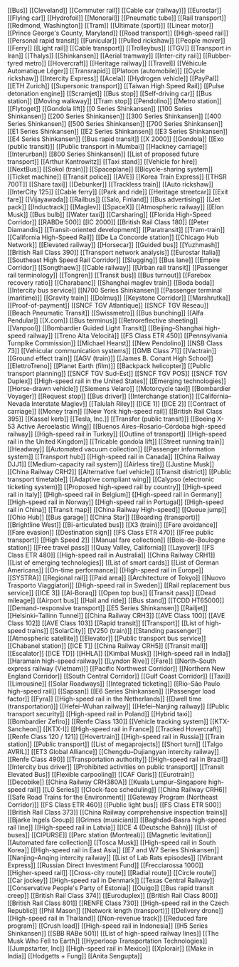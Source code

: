 [[Bus]]
[[Cleveland]]
[[Commuter rail]]
[[Cable car (railway)]]
[[Eurostar]]
[[Flying car]]
[[Hydrofoil]]
[[Monorail]]
[[Pneumatic tube]]
[[Rail transport]]
[[Redmond, Washington]]
[[Tram]]
[[Ultimate (sport)]]
[[Linear motor]]
[[Prince George's County, Maryland]]
[[Road transport]]
[[High-speed rail]]
[[Personal rapid transit]]
[[Funicular]]
[[Pulled rickshaw]]
[[People mover]]
[[Ferry]]
[[Light rail]]
[[Cable transport]]
[[Trolleybus]]
[[TGV]]
[[Transport in Iran]]
[[Thalys]]
[[Shinkansen]]
[[Aerial tramway]]
[[Inter-city rail]]
[[Rubber-tyred metro]]
[[Hovercraft]]
[[Heritage railway]]
[[Travel]]
[[Véhicule Automatique Léger]]
[[Transrapid]]
[[Platoon (automobile)]]
[[Cycle rickshaw]]
[[Intercity Express]]
[[Acela]]
[[Hydrogen vehicle]]
[[PayPal]]
[[ETH Zurich]]
[[Supersonic transport]]
[[Taiwan High Speed Rail]]
[[Pulse detonation engine]]
[[Scramjet]]
[[Bus stop]]
[[Self-driving car]]
[[Bus station]]
[[Moving walkway]]
[[Tram stop]]
[[Pendolino]]
[[Metro station]]
[[Flytoget]]
[[Gondola lift]]
[[0 Series Shinkansen]]
[[100 Series Shinkansen]]
[[200 Series Shinkansen]]
[[300 Series Shinkansen]]
[[400 Series Shinkansen]]
[[500 Series Shinkansen]]
[[700 Series Shinkansen]]
[[E1 Series Shinkansen]]
[[E2 Series Shinkansen]]
[[E3 Series Shinkansen]]
[[E4 Series Shinkansen]]
[[Bus rapid transit]]
[[X 2000]]
[[Gondola]]
[[Exo (public transit)]]
[[Public transport in Mumbai]]
[[Hackney carriage]]
[[Interurban]]
[[800 Series Shinkansen]]
[[List of proposed future transport]]
[[Arthur Kantrowitz]]
[[Taxi stand]]
[[Vehicle for hire]]
[[NextBus]]
[[Sokol (train)]]
[[Spaceplane]]
[[Bicycle-sharing system]]
[[Ticket machine]]
[[Transit police]]
[[AVE]]
[[Korea Train Express]]
[[THSR 700T]]
[[Share taxi]]
[[Debunker]]
[[Trackless train]]
[[Auto rickshaw]]
[[InterCity 125]]
[[Cable ferry]]
[[Park and ride]]
[[Heritage streetcar]]
[[Exit fare]]
[[Vijayawada]]
[[Railbus]]
[[Salo, Finland]]
[[Bus advertising]]
[[Jet pack]]
[[Inductrack]]
[[Maglev]]
[[SpaceX]]
[[Atmospheric railway]]
[[Elon Musk]]
[[Bus bulb]]
[[Water taxi]]
[[Carsharing]]
[[Florida High-Speed Corridor]]
[[RABDe 500]]
[[IC 2000]]
[[British Rail Class 180]]
[[Peter Diamandis]]
[[Transit-oriented development]]
[[Paratransit]]
[[Tram-train]]
[[California High-Speed Rail]]
[[De La Concorde station]]
[[Chicago Hub Network]]
[[Elevated railway]]
[[Horsecar]]
[[Guided bus]]
[[Yuzhmash]]
[[British Rail Class 390]]
[[Transport network analysis]]
[[Eurostar Italia]]
[[Southeast High Speed Rail Corridor]]
[[Slugging]]
[[Bus lane]]
[[Empire Corridor]]
[[Songthaew]]
[[Cable railway]]
[[Urban rail transit]]
[[Passenger rail terminology]]
[[Tongren]]
[[Transit bus]]
[[Bus turnout]]
[[Farebox recovery ratio]]
[[Charabanc]]
[[Shanghai maglev train]]
[[Boda boda]]
[[Intercity bus service]]
[[N700 Series Shinkansen]]
[[Passenger terminal (maritime)]]
[[Gravity train]]
[[Dolmuş]]
[[Keystone Corridor]]
[[Marshrutka]]
[[Proof-of-payment]]
[[SNCF TGV Atlantique]]
[[SNCF TGV Réseau]]
[[Beach Pneumatic Transit]]
[[Swissmetro]]
[[Bus bunching]]
[[Alfa Pendular]]
[[X.com]]
[[Bus terminus]]
[[Retroreflective sheeting]]
[[Vanpool]]
[[Bombardier Guided Light Transit]]
[[Beijing–Shanghai high-speed railway]]
[[Treno Alta Velocità]]
[[FS Class ETR 450]]
[[Pennsylvania Turnpike Commission]]
[[Michael Hearst]]
[[New Pendolino]]
[[NSB Class 73]]
[[Vehicular communication systems]]
[[GMB Class 71]]
[[Vactrain]]
[[Ground effect train]]
[[AGV (train)]]
[[James B. Conant High School]]
[[ElettroTreno]]
[[Planet Earth (film)]]
[[Backpack helicopter]]
[[Public transport planning]]
[[SNCF TGV Sud-Est]]
[[SNCF TGV POS]]
[[SNCF TGV Duplex]]
[[High-speed rail in the United States]]
[[Emerging technologies]]
[[Horse-drawn vehicle]]
[[Siemens Velaro]]
[[Motorcycle taxi]]
[[Bombardier Voyager]]
[[Request stop]]
[[Bus driver]]
[[Interchange station]]
[[California–Nevada Interstate Maglev]]
[[Talulah Riley]]
[[ICE 1]]
[[ICE 2]]
[[Contract of carriage]]
[[Money train]]
[[New York high-speed rail]]
[[British Rail Class 395]]
[[Kassel kerb]]
[[Tesla, Inc.]]
[[Transfer (public transit)]]
[[Boeing X-53 Active Aeroelastic Wing]]
[[Buenos Aires–Rosario–Córdoba high-speed railway]]
[[High-speed rail in Turkey]]
[[Outline of transport]]
[[High-speed rail in the United Kingdom]]
[[Tricable gondola lift]]
[[Street running train]]
[[Headway]]
[[Automated vacuum collection]]
[[Passenger information system]]
[[Transport hub]]
[[High-speed rail in Canada]]
[[China Railway DJJ1]]
[[Medium-capacity rail system]]
[[Airless tire]]
[[Justine Musk]]
[[China Railway CRH2]]
[[Alternative fuel vehicle]]
[[Transit district]]
[[Public transport timetable]]
[[Adaptive compliant wing]]
[[Calypso (electronic ticketing system)]]
[[Proposed high-speed rail by country]]
[[High-speed rail in Italy]]
[[High-speed rail in Belgium]]
[[High-speed rail in Germany]]
[[High-speed rail in Norway]]
[[High-speed rail in Portugal]]
[[High-speed rail in China]]
[[Transit map]]
[[China Railway High-speed]]
[[Queue jump]]
[[Ohio Hub]]
[[Bus garage]]
[[China Star]]
[[Boarding (transport)]]
[[Brightline West]]
[[Bi-articulated bus]]
[[X3 (train)]]
[[Fare avoidance]]
[[Fare evasion]]
[[Destination sign]]
[[FS Class ETR 470]]
[[Free public transport]]
[[High Speed 2]]
[[Manual fare collection]]
[[Bois-de-Boulogne station]]
[[Free travel pass]]
[[Quay Valley, California]]
[[Layover]]
[[FS Class ETR 480]]
[[High-speed rail in Australia]]
[[China Railway CRH1]]
[[List of emerging technologies]]
[[List of smart cards]]
[[List of German Americans]]
[[On-time performance]]
[[High-speed rail in Europe]]
[[SYSTRA]]
[[Regional rail]]
[[Paid area]]
[[Architecture of Tokyo]]
[[Nuovo Trasporto Viaggiatori]]
[[High-speed rail in Sweden]]
[[Rail replacement bus service]]
[[ICE 3]]
[[Al-Boraq]]
[[Open top bus]]
[[Transit pass]]
[[Dead mileage]]
[[Airport bus]]
[[Hail and ride]]
[[Bus stand]]
[[TCDD HT65000]]
[[Demand-responsive transport]]
[[E5 Series Shinkansen]]
[[Railjet]]
[[Helsinki–Tallinn Tunnel]]
[[China Railway CRH3]]
[[AVE Class 100]]
[[AVE Class 102]]
[[AVE Class 103]]
[[Rapid transit]]
[[Transport]]
[[List of high-speed trains]]
[[SolarCity]]
[[V250 (train)]]
[[Standing passenger]]
[[Atmospheric satellite]]
[[Elevator]]
[[Public transport bus service]]
[[Chabanel station]]
[[ICE T]]
[[China Railway CRH5]]
[[Transit mall]]
[[Escalator]]
[[ICE TD]]
[[HHLA]]
[[Kimbal Musk]]
[[High-speed rail in India]]
[[Haramain high-speed railway]]
[[Lyndon Rive]]
[[Fare]]
[[North–South express railway (Vietnam)]]
[[Pacific Northwest Corridor]]
[[Northern New England Corridor]]
[[South Central Corridor]]
[[Gulf Coast Corridor]]
[[Taxi]]
[[Limousine]]
[[Solar Roadways]]
[[Integrated ticketing]]
[[Rio–São Paulo high-speed rail]]
[[Sapsan]]
[[E6 Series Shinkansen]]
[[Passenger load factor]]
[[Fyra]]
[[High-speed rail in the Netherlands]]
[[Dwell time (transportation)]]
[[Hefei–Wuhan railway]]
[[Hefei–Nanjing railway]]
[[Public transport security]]
[[High-speed rail in Poland]]
[[Hybrid taxi]]
[[Bombardier Zefiro]]
[[Renfe Class 130]]
[[Vehicle tracking system]]
[[KTX-Sancheon]]
[[KTX-I]]
[[High-speed rail in France]]
[[Tracked Hovercraft]]
[[Renfe Class 120 / 121]]
[[Hovertrain]]
[[High-speed rail in Russia]]
[[Train station]]
[[Public transport]]
[[List of megaprojects]]
[[Short turn]]
[[Talgo AVRIL]]
[[ET3 Global Alliance]]
[[Chengdu–Dujiangyan intercity railway]]
[[Renfe Class 490]]
[[Transportation authority]]
[[High-speed rail in Brazil]]
[[Intercity bus driver]]
[[Prohibited activities on public transport]]
[[Transit Elevated Bus]]
[[Flexible carpooling]]
[[CAF Oaris]]
[[Eurotrain]]
[[Decobike]]
[[China Railway CRH380A]]
[[Kuala Lumpur–Singapore high-speed rail]]
[[L0 Series]]
[[Clock-face scheduling]]
[[China Railway CRH6]]
[[Safe Road Trains for the Environment]]
[[Gateway Program (Northeast Corridor)]]
[[FS Class ETR 460]]
[[Public light bus]]
[[FS Class ETR 500]]
[[British Rail Class 373]]
[[China Railway comprehensive inspection trains]]
[[Bjarke Ingels Group]]
[[Grimes (musician)]]
[[Baghdad–Basra high-speed rail line]]
[[High-speed rail in Latvia]]
[[ICE 4 (Deutsche Bahn)]]
[[List of buses]]
[[CIPURSE]]
[[Parc station (Montreal)]]
[[Magnetic levitation]]
[[Automated fare collection]]
[[Tosca Musk]]
[[High-speed rail in South Korea]]
[[High-speed rail in East Asia]]
[[E7 and W7 Series Shinkansen]]
[[Nanjing–Anqing intercity railway]]
[[List of Lab Rats episodes]]
[[Vibrant Express]]
[[Russian Direct Investment Fund]]
[[Frecciarossa 1000]]
[[Higher-speed rail]]
[[Cross-city route]]
[[Radial route]]
[[Circle route]]
[[Car jockey]]
[[High-speed rail in Denmark]]
[[Texas Central Railway]]
[[Conservative People's Party of Estonia]]
[[Ouigo]]
[[Bus rapid transit creep]]
[[British Rail Class 374]]
[[Euroduplex]]
[[British Rail Class 800]]
[[British Rail Class 801]]
[[RENFE Class 730]]
[[High-speed rail in the Czech Republic]]
[[Phil Mason]]
[[Network length (transport)]]
[[Delivery drone]]
[[High-speed rail in Thailand]]
[[Non-revenue track]]
[[Reduced fare program]]
[[Crush load]]
[[High-speed rail in Indonesia]]
[[H5 Series Shinkansen]]
[[SBB RABe 501]]
[[List of high-speed railway lines]]
[[The Musk Who Fell to Earth]]
[[Hyperloop Transportation Technologies]]
[[Jumpstarter, Inc]]
[[High-speed rail in Mexico]]
[[Xplorair]]
[[Make in India]]
[[Hodgetts + Fung]]
[[Anita Sengupta]]
